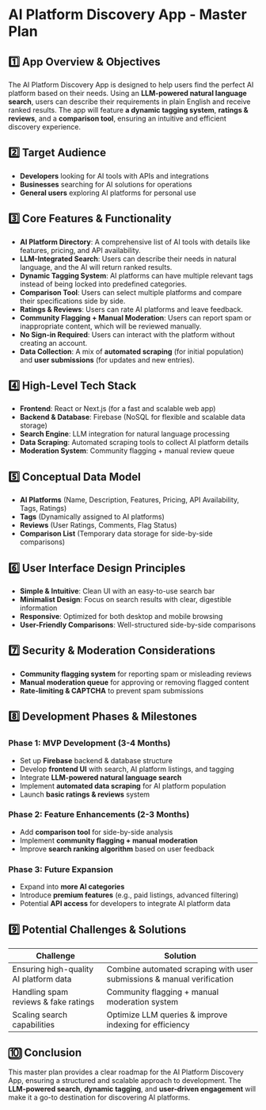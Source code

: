 # AI Platform Discovery App - Master Plan

## 1️⃣ App Overview & Objectives
The AI Platform Discovery App is designed to help users find the perfect AI platform based on their needs. Using an **LLM-powered natural language search**, users can describe their requirements in plain English and receive ranked results. The app will feature **a dynamic tagging system**, **ratings & reviews**, and a **comparison tool**, ensuring an intuitive and efficient discovery experience.

## 2️⃣ Target Audience
- **Developers** looking for AI tools with APIs and integrations
- **Businesses** searching for AI solutions for operations
- **General users** exploring AI platforms for personal use

## 3️⃣ Core Features & Functionality
- **AI Platform Directory**: A comprehensive list of AI tools with details like features, pricing, and API availability.
- **LLM-Integrated Search**: Users can describe their needs in natural language, and the AI will return ranked results.
- **Dynamic Tagging System**: AI platforms can have multiple relevant tags instead of being locked into predefined categories.
- **Comparison Tool**: Users can select multiple platforms and compare their specifications side by side.
- **Ratings & Reviews**: Users can rate AI platforms and leave feedback.
- **Community Flagging + Manual Moderation**: Users can report spam or inappropriate content, which will be reviewed manually.
- **No Sign-in Required**: Users can interact with the platform without creating an account.
- **Data Collection**: A mix of **automated scraping** (for initial population) and **user submissions** (for updates and new entries).

## 4️⃣ High-Level Tech Stack
- **Frontend**: React or Next.js (for a fast and scalable web app)
- **Backend & Database**: Firebase (NoSQL for flexible and scalable data storage)
- **Search Engine**: LLM integration for natural language processing
- **Data Scraping**: Automated scraping tools to collect AI platform details
- **Moderation System**: Community flagging + manual review queue

## 5️⃣ Conceptual Data Model
- **AI Platforms** (Name, Description, Features, Pricing, API Availability, Tags, Ratings)
- **Tags** (Dynamically assigned to AI platforms)
- **Reviews** (User Ratings, Comments, Flag Status)
- **Comparison List** (Temporary data storage for side-by-side comparisons)

## 6️⃣ User Interface Design Principles
- **Simple & Intuitive**: Clean UI with an easy-to-use search bar
- **Minimalist Design**: Focus on search results with clear, digestible information
- **Responsive**: Optimized for both desktop and mobile browsing
- **User-Friendly Comparisons**: Well-structured side-by-side comparisons

## 7️⃣ Security & Moderation Considerations
- **Community flagging system** for reporting spam or misleading reviews
- **Manual moderation queue** for approving or removing flagged content
- **Rate-limiting & CAPTCHA** to prevent spam submissions

## 8️⃣ Development Phases & Milestones
### Phase 1: MVP Development (3-4 Months)
- Set up **Firebase** backend & database structure
- Develop **frontend UI** with search, AI platform listings, and tagging
- Integrate **LLM-powered natural language search**
- Implement **automated data scraping** for AI platform population
- Launch **basic ratings & reviews** system

### Phase 2: Feature Enhancements (2-3 Months)
- Add **comparison tool** for side-by-side analysis
- Implement **community flagging + manual moderation**
- Improve **search ranking algorithm** based on user feedback

### Phase 3: Future Expansion
- Expand into **more AI categories**
- Introduce **premium features** (e.g., paid listings, advanced filtering)
- Potential **API access** for developers to integrate AI platform data

## 9️⃣ Potential Challenges & Solutions
| Challenge | Solution |
|-----------|----------|
| Ensuring high-quality AI platform data | Combine automated scraping with user submissions & manual verification |
| Handling spam reviews & fake ratings | Community flagging + manual moderation system |
| Scaling search capabilities | Optimize LLM queries & improve indexing for efficiency |

## 🔟 Conclusion
This master plan provides a clear roadmap for the AI Platform Discovery App, ensuring a structured and scalable approach to development. The **LLM-powered search**, **dynamic tagging**, and **user-driven engagement** will make it a go-to destination for discovering AI platforms.
